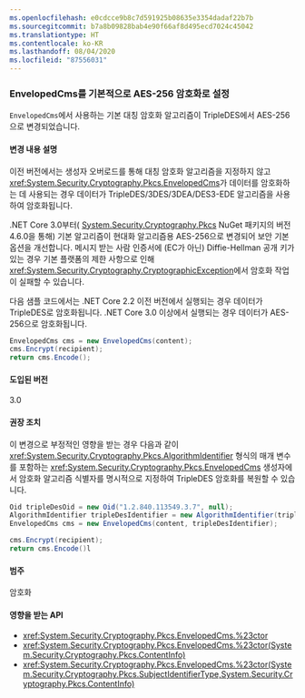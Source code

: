```yaml
---
ms.openlocfilehash: e0cdcce9b8c7d591925b08635e3354dadaf22b7b
ms.sourcegitcommit: b7a8b09828bab4e90f66af8d495ecd7024c45042
ms.translationtype: HT
ms.contentlocale: ko-KR
ms.lasthandoff: 08/04/2020
ms.locfileid: "87556031"
---
```

### <a name="envelopedcms-defaults-to-aes-256-encryption"></a>EnvelopedCms를 기본적으로 AES-256 암호화로 설정

`EnvelopedCms`에서 사용하는 기본 대칭 암호화 알고리즘이 TripleDES에서 AES-256으로 변경되었습니다.

#### <a name="change-description"></a>변경 내용 설명

이전 버전에서는 생성자 오버로드를 통해 대칭 암호화 알고리즘을 지정하지 않고 <xref:System.Security.Cryptography.Pkcs.EnvelopedCms>가 데이터를 암호화하는 데 사용되는 경우 데이터가 TripleDES/3DES/3DEA/DES3-EDE 알고리즘을 사용하여 암호화됩니다.

.NET Core 3.0부터( [System.Security.Cryptography.Pkcs](https://www.nuget.org/packages/System.Security.Cryptography.Pkcs/) NuGet 패키지의 버전 4.6.0을 통해) 기본 알고리즘이 현대화 알고리즘용 AES-256으로 변경되어 보안 기본 옵션을 개선합니다. 메시지 받는 사람 인증서에 (EC가 아닌) Diffie-Hellman 공개 키가 있는 경우 기본 플랫폼의 제한 사항으로 인해 <xref:System.Security.Cryptography.CryptographicException>에서 암호화 작업이 실패할 수 있습니다.

다음 샘플 코드에서는 .NET Core 2.2 이전 버전에서 실행되는 경우 데이터가 TripleDES로 암호화됩니다. .NET Core 3.0 이상에서 실행되는 경우 데이터가 AES-256으로 암호화됩니다.

```csharp
EnvelopedCms cms = new EnvelopedCms(content);
cms.Encrypt(recipient);
return cms.Encode();
```

#### <a name="version-introduced"></a>도입된 버전

3.0

#### <a name="recommended-action"></a>권장 조치

이 변경으로 부정적인 영향을 받는 경우 다음과 같이 <xref:System.Security.Cryptography.Pkcs.AlgorithmIdentifier> 형식의 매개 변수를 포함하는 <xref:System.Security.Cryptography.Pkcs.EnvelopedCms> 생성자에서 암호화 알고리즘 식별자를 명시적으로 지정하여 TripleDES 암호화를 복원할 수 있습니다.

```csharp
Oid tripleDesOid = new Oid("1.2.840.113549.3.7", null);
AlgorithmIdentifier tripleDesIdentifier = new AlgorithmIdentifier(tripleDesOid);
EnvelopedCms cms = new EnvelopedCms(content, tripleDesIdentifier);

cms.Encrypt(recipient);
return cms.Encode()l
```

#### <a name="category"></a>범주

암호화

#### <a name="affected-apis"></a>영향을 받는 API

- <xref:System.Security.Cryptography.Pkcs.EnvelopedCms.%23ctor>
- <xref:System.Security.Cryptography.Pkcs.EnvelopedCms.%23ctor(System.Security.Cryptography.Pkcs.ContentInfo)>
- <xref:System.Security.Cryptography.Pkcs.EnvelopedCms.%23ctor(System.Security.Cryptography.Pkcs.SubjectIdentifierType,System.Security.Cryptography.Pkcs.ContentInfo)>

<!--

#### Affected APIs

- `M:System.Security.Cryptography.Pkcs.EnvelopedCms.#ctor`
- `M:System.Security.Cryptography.Pkcs.EnvelopedCms.#ctor(System.Security.Cryptography.Pkcs.ContentInfo)`
- `M:System.Security.Cryptography.Pkcs.EnvelopedCms.%23ctor(System.Security.Cryptography.Pkcs.SubjectIdentifierType,System.Security.Cryptography.Pkcs.ContentInfo)`

-->
